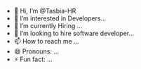 - 👋 Hi, I’m @Tasbia-HR
- 👀 I’m interested in Developers...
- 🌱 I’m currently Hiring ...
- 💞️ I’m looking to hire software developer...
- 📫 How to reach me ...
- 😄 Pronouns: ...
- ⚡ Fun fact: ...

<!---
Tasbia-HR/Tasbia-HR is a ✨ special ✨ repository because its `README.md` (this file) appears on your GitHub profile.
You can click the Preview link to take a look at your changes.
--->
